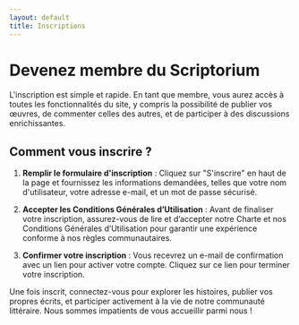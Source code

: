 ```yaml
---
layout: default
title: Inscriptions
---
```


# Devenez membre du Scriptorium

L'inscription est simple et rapide. En tant que membre, vous aurez accès à toutes les fonctionnalités du site, y compris la possibilité de publier vos œuvres, de commenter celles des autres, et de participer à des discussions enrichissantes.

## Comment vous inscrire ?

1. **Remplir le formulaire d'inscription** : Cliquez sur "S'inscrire" en haut de la page et fournissez les informations demandées, telles que votre nom d'utilisateur, votre adresse e-mail, et un mot de passe sécurisé.

2. **Accepter les Conditions Générales d’Utilisation** : Avant de finaliser votre inscription, assurez-vous de lire et d’accepter notre Charte et nos Conditions Générales d’Utilisation pour garantir une expérience conforme à nos règles communautaires.

3. **Confirmer votre inscription** : Vous recevrez un e-mail de confirmation avec un lien pour activer votre compte. Cliquez sur ce lien pour terminer votre inscription.

Une fois inscrit, connectez-vous pour explorer les histoires, publier vos propres écrits, et participer activement à la vie de notre communauté littéraire. Nous sommes impatients de vous accueillir parmi nous !
